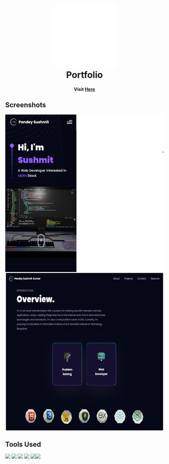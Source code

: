 <h1 align="center">
  <a href="https://portfolio-elkq-pandey-sushmit.vercel.app/"><img src="https://raw.githubusercontent.com/pandeysushmit/portfolio/main/public/logo.svg" alt="Portfolio" height="200" width="200"></a><br>
  Portfolio
</h1>

<h4 align="center">Visit <a href="https://portfolio-elkq-pandey-sushmit.vercel.app/">Here</a></h4>

<p align="center">
</p>

## Screenshots
<p align="center">
<img src="https://raw.githubusercontent.com/pandeysushmit/portfolio/main/assets/screenshots/home.png" alt="home" height="500"> <img src="https://raw.githubusercontent.com/pandeysushmit/portfolio/main/assets/screenshots/overview.png" alt="home" height="500" width="500">
</p>

## Tools Used



<img src="https://upload.wikimedia.org/wikipedia/commons/thumb/a/a7/React-icon.svg/2300px-React-icon.svg.png" height="50"> <img src="https://global.discourse-cdn.com/standard17/uploads/threejs/original/2X/e/e4f86d2200d2d35c30f7b1494e96b9595ebc2751.png" height="50"> <img src="https://reactrouter.com/_brand/react-router-stacked-color-inverted.png" height="50"> <img src="https://cdn.worldvectorlogo.com/logos/framer-motion.svg" height="50"> <img src="https://upload.wikimedia.org/wikipedia/commons/thumb/d/d5/Tailwind_CSS_Logo.svg/2048px-Tailwind_CSS_Logo.svg.png" height="50"><img src="https://upload.wikimedia.org/wikipedia/commons/thumb/f/f1/Vitejs-logo.svg/1039px-Vitejs-logo.svg.png" height="50">




